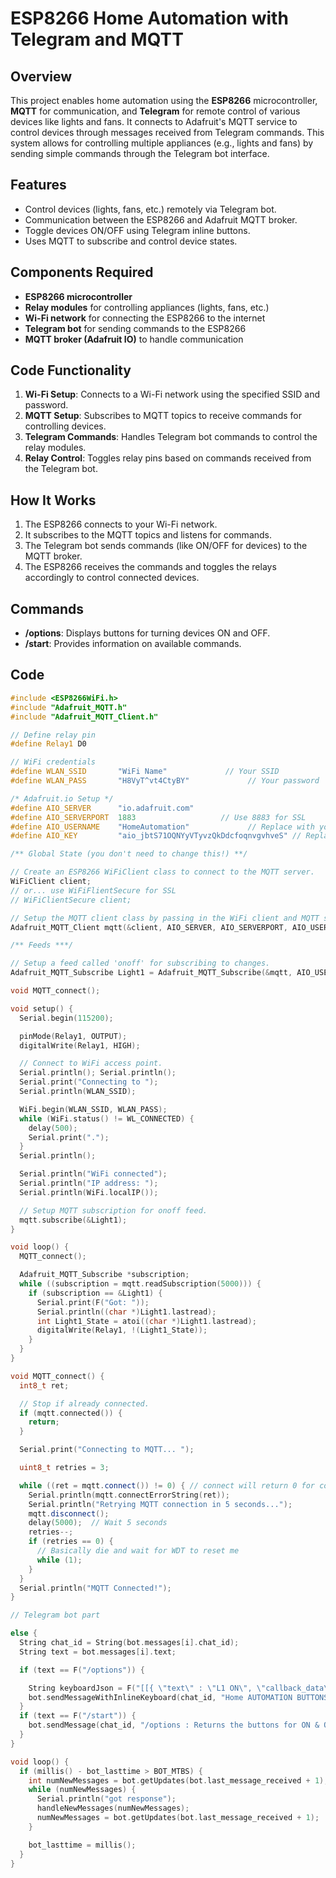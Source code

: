 # ESP8266 Home Automation with Telegram and MQTT

## Overview

This project enables home automation using the **ESP8266** microcontroller, **MQTT** for communication, and **Telegram** for remote control of various devices like lights and fans. It connects to Adafruit's MQTT service to control devices through messages received from Telegram commands. This system allows for controlling multiple appliances (e.g., lights and fans) by sending simple commands through the Telegram bot interface.

## Features

- Control devices (lights, fans, etc.) remotely via Telegram bot.
- Communication between the ESP8266 and Adafruit MQTT broker.
- Toggle devices ON/OFF using Telegram inline buttons.
- Uses MQTT to subscribe and control device states.

## Components Required

- **ESP8266 microcontroller**
- **Relay modules** for controlling appliances (lights, fans, etc.)
- **Wi-Fi network** for connecting the ESP8266 to the internet
- **Telegram bot** for sending commands to the ESP8266
- **MQTT broker (Adafruit IO)** to handle communication

## Code Functionality

1. **Wi-Fi Setup**: Connects to a Wi-Fi network using the specified SSID and password.
2. **MQTT Setup**: Subscribes to MQTT topics to receive commands for controlling devices.
3. **Telegram Commands**: Handles Telegram bot commands to control the relay modules.
4. **Relay Control**: Toggles relay pins based on commands received from the Telegram bot.

## How It Works

1. The ESP8266 connects to your Wi-Fi network.
2. It subscribes to the MQTT topics and listens for commands.
3. The Telegram bot sends commands (like ON/OFF for devices) to the MQTT broker.
4. The ESP8266 receives the commands and toggles the relays accordingly to control connected devices.

## Commands

- **/options**: Displays buttons for turning devices ON and OFF.
- **/start**: Provides information on available commands.

## Code

```cpp
#include <ESP8266WiFi.h>
#include "Adafruit_MQTT.h"
#include "Adafruit_MQTT_Client.h"

// Define relay pin
#define Relay1 D0

// WiFi credentials
#define WLAN_SSID       "WiFi Name"             // Your SSID
#define WLAN_PASS       "H8VyT^vt4CtyBY"             // Your password

/* Adafruit.io Setup */
#define AIO_SERVER      "io.adafruit.com"
#define AIO_SERVERPORT  1883                   // Use 8883 for SSL
#define AIO_USERNAME    "HomeAutomation"             // Replace with your username
#define AIO_KEY         "aio_jbtS71OQNYyVTyvzQkDdcfoqnvgvhveS" // Replace with your Project Auth Key

/** Global State (you don't need to change this!) **/

// Create an ESP8266 WiFiClient class to connect to the MQTT server.
WiFiClient client;
// or... use WiFiFlientSecure for SSL
// WiFiClientSecure client;

// Setup the MQTT client class by passing in the WiFi client and MQTT server and login details.
Adafruit_MQTT_Client mqtt(&client, AIO_SERVER, AIO_SERVERPORT, AIO_USERNAME, AIO_KEY);

/** Feeds ***/

// Setup a feed called 'onoff' for subscribing to changes.
Adafruit_MQTT_Subscribe Light1 = Adafruit_MQTT_Subscribe(&mqtt, AIO_USERNAME "/feeds/Bulb for test"); // FeedName

void MQTT_connect();

void setup() {
  Serial.begin(115200);

  pinMode(Relay1, OUTPUT);
  digitalWrite(Relay1, HIGH);

  // Connect to WiFi access point.
  Serial.println(); Serial.println();
  Serial.print("Connecting to ");
  Serial.println(WLAN_SSID);

  WiFi.begin(WLAN_SSID, WLAN_PASS);
  while (WiFi.status() != WL_CONNECTED) {
    delay(500);
    Serial.print(".");
  }
  Serial.println();

  Serial.println("WiFi connected");
  Serial.println("IP address: ");
  Serial.println(WiFi.localIP());

  // Setup MQTT subscription for onoff feed.
  mqtt.subscribe(&Light1);
}

void loop() {
  MQTT_connect();

  Adafruit_MQTT_Subscribe *subscription;
  while ((subscription = mqtt.readSubscription(5000))) {
    if (subscription == &Light1) {
      Serial.print(F("Got: "));
      Serial.println((char *)Light1.lastread);
      int Light1_State = atoi((char *)Light1.lastread);
      digitalWrite(Relay1, !(Light1_State));
    }
  }
}

void MQTT_connect() {
  int8_t ret;

  // Stop if already connected.
  if (mqtt.connected()) {
    return;
  }

  Serial.print("Connecting to MQTT... ");

  uint8_t retries = 3;

  while ((ret = mqtt.connect()) != 0) { // connect will return 0 for connected
    Serial.println(mqtt.connectErrorString(ret));
    Serial.println("Retrying MQTT connection in 5 seconds...");
    mqtt.disconnect();
    delay(5000);  // Wait 5 seconds
    retries--;
    if (retries == 0) {
      // Basically die and wait for WDT to reset me
      while (1);
    }
  }
  Serial.println("MQTT Connected!");
}

// Telegram bot part

else {
  String chat_id = String(bot.messages[i].chat_id);
  String text = bot.messages[i].text;

  if (text == F("/options")) {

    String keyboardJson = F("[[{ \"text\" : \"L1 ON\", \"callback_data\" : \"l1-on\" },{ \"text\" : \"L1 OFF\", \"callback_data\" : \"l1-off\" }],[{ \"text\" : \"L2 ON\", \"callback_data\" : \"l2-on\" },{ \"text\" : \"L2 OFF\", \"callback_data\" : \"l2-off\" }],[{ \"text\" : \"L3 ON\", \"callback_data\" : \"l3-on\"},{ \"text\" : \"L3 OFF\", \"callback_data\" : \"l3-off\" }],[{ \"text\" : \"L4 ON\", \"callback_data\" : \"l4-on\" },{ \"text\" : \"L4 OFF\", \"callback_data\" : \"l4-off\" }],[{ \"text\" : \"F1 ON\", \"callback_data\" : \"f1-on\" },{ \"text\" : \"F1 OFF\", \"callback_data\" : \"f1-off\" }],[{ \"text\" : \"F2 ON\", \"callback_data\" : \"f2-on\" },{ \"text\" : \"F2 OFF\", \"callback_data\" : \"f2-off\" }],[{ \"text\" : \"F3 ON\", \"callback_data\" : \"f3-on\" },{ \"text\" : \"F3 OFF\", \"callback_data\" : \"f3-off\" }],[{ \"text\" : \"F4 ON\", \"callback_data\" : \"f4-on\" },{ \"text\" : \"F4 OFF\", \"callback_data\" : \"f4-off\" }]]");
    bot.sendMessageWithInlineKeyboard(chat_id, "Home AUTOMATION BUTTONS(L,F indicate Light,Fan: )", "", keyboardJson);
  }
  if (text == F("/start")) {
    bot.sendMessage(chat_id, "/options : Returns the buttons for ON & OFF\n", "Markdown");
  }
}

void loop() {
  if (millis() - bot_lasttime > BOT_MTBS) {
    int numNewMessages = bot.getUpdates(bot.last_message_received + 1);
    while (numNewMessages) {
      Serial.println("got response");
      handleNewMessages(numNewMessages);
      numNewMessages = bot.getUpdates(bot.last_message_received + 1);
    }

    bot_lasttime = millis();
  }
}
